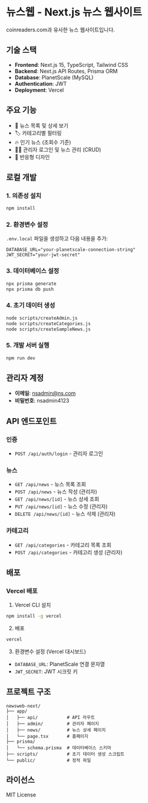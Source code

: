 # 뉴스웹 - Next.js 뉴스 웹사이트

coinreaders.com과 유사한 뉴스 웹사이트입니다.

## 기술 스택

- **Frontend**: Next.js 15, TypeScript, Tailwind CSS
- **Backend**: Next.js API Routes, Prisma ORM
- **Database**: PlanetScale (MySQL)
- **Authentication**: JWT
- **Deployment**: Vercel

## 주요 기능

- 📰 뉴스 목록 및 상세 보기
- 🏷️ 카테고리별 필터링
- 🔥 인기 뉴스 (조회수 기준)
- 👨‍💼 관리자 로그인 및 뉴스 관리 (CRUD)
- 📱 반응형 디자인

## 로컬 개발

### 1. 의존성 설치
```bash
npm install
```

### 2. 환경변수 설정
`.env.local` 파일을 생성하고 다음 내용을 추가:
```env
DATABASE_URL="your-planetscale-connection-string"
JWT_SECRET="your-jwt-secret"
```

### 3. 데이터베이스 설정
```bash
npx prisma generate
npx prisma db push
```

### 4. 초기 데이터 생성
```bash
node scripts/createAdmin.js
node scripts/createCategories.js
node scripts/createSampleNews.js
```

### 5. 개발 서버 실행
```bash
npm run dev
```

## 관리자 계정

- **이메일**: nsadmin@ns.com
- **비밀번호**: nsadmin4123

## API 엔드포인트

### 인증
- `POST /api/auth/login` - 관리자 로그인

### 뉴스
- `GET /api/news` - 뉴스 목록 조회
- `POST /api/news` - 뉴스 작성 (관리자)
- `GET /api/news/[id]` - 뉴스 상세 조회
- `PUT /api/news/[id]` - 뉴스 수정 (관리자)
- `DELETE /api/news/[id]` - 뉴스 삭제 (관리자)

### 카테고리
- `GET /api/categories` - 카테고리 목록 조회
- `POST /api/categories` - 카테고리 생성 (관리자)

## 배포

### Vercel 배포

1. Vercel CLI 설치
```bash
npm install -g vercel
```

2. 배포
```bash
vercel
```

3. 환경변수 설정 (Vercel 대시보드)
- `DATABASE_URL`: PlanetScale 연결 문자열
- `JWT_SECRET`: JWT 시크릿 키

## 프로젝트 구조

```
newsweb-next/
├── app/
│   ├── api/           # API 라우트
│   ├── admin/         # 관리자 페이지
│   ├── news/          # 뉴스 상세 페이지
│   └── page.tsx       # 홈페이지
├── prisma/
│   └── schema.prisma  # 데이터베이스 스키마
├── scripts/           # 초기 데이터 생성 스크립트
└── public/            # 정적 파일
```

## 라이선스

MIT License
